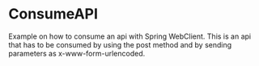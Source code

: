 # ConsumeAPI
Example on how to consume an api with Spring WebClient.
This is an api that has to be consumed by using the post method and by sending parameters as x-www-form-urlencoded.
